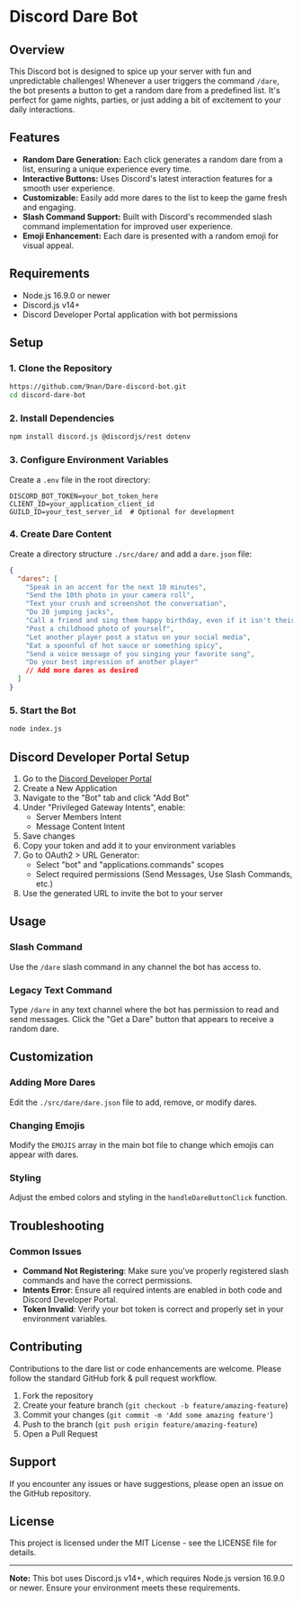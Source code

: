 # Discord Dare Bot

## Overview
This Discord bot is designed to spice up your server with fun and unpredictable challenges! Whenever a user triggers the command `/dare`, the bot presents a button to get a random dare from a predefined list. It's perfect for game nights, parties, or just adding a bit of excitement to your daily interactions.

## Features
- **Random Dare Generation:** Each click generates a random dare from a list, ensuring a unique experience every time.
- **Interactive Buttons:** Uses Discord's latest interaction features for a smooth user experience.
- **Customizable:** Easily add more dares to the list to keep the game fresh and engaging.
- **Slash Command Support:** Built with Discord's recommended slash command implementation for improved user experience.
- **Emoji Enhancement:** Each dare is presented with a random emoji for visual appeal.

## Requirements
- Node.js 16.9.0 or newer
- Discord.js v14+
- Discord Developer Portal application with bot permissions

## Setup

### 1. Clone the Repository
```bash
https://github.com/9nan/Dare-discord-bot.git
cd discord-dare-bot
```

### 2. Install Dependencies
```bash
npm install discord.js @discordjs/rest dotenv
```

### 3. Configure Environment Variables
Create a `.env` file in the root directory:
```
DISCORD_BOT_TOKEN=your_bot_token_here
CLIENT_ID=your_application_client_id
GUILD_ID=your_test_server_id  # Optional for development
```

### 4. Create Dare Content
Create a directory structure `./src/dare/` and add a `dare.json` file:
```json
{
  "dares": [
    "Speak in an accent for the next 10 minutes",
    "Send the 10th photo in your camera roll",
    "Text your crush and screenshot the conversation",
    "Do 20 jumping jacks",
    "Call a friend and sing them happy birthday, even if it isn't their birthday",
    "Post a childhood photo of yourself",
    "Let another player post a status on your social media",
    "Eat a spoonful of hot sauce or something spicy",
    "Send a voice message of you singing your favorite song",
    "Do your best impression of another player"
    // Add more dares as desired
  ]
}
```

### 5. Start the Bot
```bash
node index.js
```

## Discord Developer Portal Setup

1. Go to the [Discord Developer Portal](https://discord.com/developers/applications)
2. Create a New Application
3. Navigate to the "Bot" tab and click "Add Bot"
4. Under "Privileged Gateway Intents", enable:
   - Server Members Intent
   - Message Content Intent
5. Save changes
6. Copy your token and add it to your environment variables
7. Go to OAuth2 > URL Generator:
   - Select "bot" and "applications.commands" scopes
   - Select required permissions (Send Messages, Use Slash Commands, etc.)
8. Use the generated URL to invite the bot to your server

## Usage

### Slash Command
Use the `/dare` slash command in any channel the bot has access to.

### Legacy Text Command
Type `/dare` in any text channel where the bot has permission to read and send messages. Click the "Get a Dare" button that appears to receive a random dare.

## Customization

### Adding More Dares
Edit the `./src/dare/dare.json` file to add, remove, or modify dares.

### Changing Emojis
Modify the `EMOJIS` array in the main bot file to change which emojis can appear with dares.

### Styling
Adjust the embed colors and styling in the `handleDareButtonClick` function.

## Troubleshooting

### Common Issues
- **Command Not Registering**: Make sure you've properly registered slash commands and have the correct permissions.
- **Intents Error**: Ensure all required intents are enabled in both code and Discord Developer Portal.
- **Token Invalid**: Verify your bot token is correct and properly set in your environment variables.

## Contributing
Contributions to the dare list or code enhancements are welcome. Please follow the standard GitHub fork & pull request workflow.

1. Fork the repository
2. Create your feature branch (`git checkout -b feature/amazing-feature`)
3. Commit your changes (`git commit -m 'Add some amazing feature'`)
4. Push to the branch (`git push origin feature/amazing-feature`)
5. Open a Pull Request

## Support
If you encounter any issues or have suggestions, please open an issue on the GitHub repository.

## License
This project is licensed under the MIT License - see the LICENSE file for details.

---

**Note:** This bot uses Discord.js v14+, which requires Node.js version 16.9.0 or newer. Ensure your environment meets these requirements.
